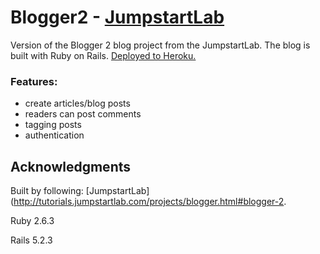 # Blogger2 - [JumpstartLab](http://tutorials.jumpstartlab.com/projects/blogger.html#blogger-2)

Version of the Blogger 2 blog project from the JumpstartLab. The blog is built with Ruby on Rails. [Deployed to Heroku.](https://frozen-thicket-83740.herokuapp.com)

### Features:
- create articles/blog posts
- readers can post comments
- tagging posts
- authentication

## Acknowledgments

Built by following: [JumpstartLab](http://tutorials.jumpstartlab.com/projects/blogger.html#blogger-2.

Ruby 2.6.3

Rails 5.2.3


